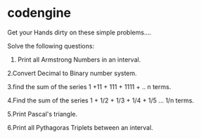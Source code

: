# codengine
Get your Hands dirty on these simple problems.... 

  Solve the following questions:
  
  1. Print all Armstrong Numbers in an interval.
  
  2.Convert Decimal to Binary number system.
  
  
  3.find the sum of the series 1 +11 + 111 + 1111 + .. n terms.
  
  4.Find the sum of the series 1 + 1/2 + 1/3 + 1/4 + 1/5 ... 1/n terms.
  
  5.Print Pascal's triangle.
  
  6.Print all Pythagoras Triplets between an interval.
